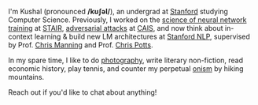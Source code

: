 I'm Kushal (pronounced **/kʊʃəl/**), an undergrad at [Stanford](https://cs.stanford.edu/) studying Computer Science. Previously, I worked on the [science of neural network training](https://arxiv.org/abs/2312.03096) at [STAIR](https://stair.cs.stanford.edu/), [adversarial attacks](https://openreview.net/forum?id=Le7fswY1lj) at [CAIS](https://safe.ai/), and now think about in-context learning & build new LM architectures at [Stanford NLP](https://nlp.stanford.edu/), supervised by Prof. [Chris Manning](https://nlp.stanford.edu/~manning/) and Prof. [Chris Potts](https://stanford.edu/~cgpotts/).

In my spare time, I like to do [photography](https://kushalthaman.tumblr.com/), write literary non-fiction, read economic history, play tennis, and counter my perpetual [onism](https://www.thedictionaryofobscuresorrows.com/concept/onism) by hiking mountains.

Reach out if you'd like to chat about anything!

